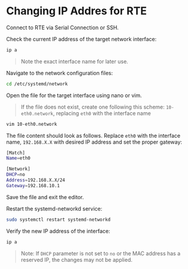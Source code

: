 # Changing IP Addres for RTE

Connect to RTE via Serial Connection or SSH.

Check the current IP address of the target network interface:

```bash
ip a
```

> Note the exact interface name for later use.

Navigate to the network configuration files:

```bash
cd /etc/systemd/network
```

Open the file for the target interface using nano or vim.

> If the file does not exist, create one following this scheme:
> `10-eth0.network`, replacing `eth0` with the interface name

```bash
vim 10-eth0.network
```

The file content should look as follows. Replace `eth0` with the interface
name, `192.168.X.X` with desired IP address and set the proper gateway:

```bash
[Match]
Name=eth0

[Network]
DHCP=no
Address=192.168.X.X/24
Gateway=192.168.10.1
```

Save the file and exit the editor.

Restart the systemd-networkd service:

```bash
sudo systemctl restart systemd-networkd
```

Verify the new IP address of the interface:

```bash
ip a
```
> Note: If `DHCP` parameter is not set to `no` or the MAC address has a reserved IP,
> the changes may not be applied.

